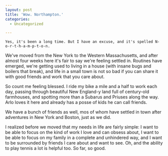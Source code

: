 ```yaml
---
layout: post
title: 'Wow. Northampton.'
categories:
  - Uncategorized

---
```



    Yes, it's been a long time. But I have an excuse, and it's spelled N-o-r-t-h-a-m-p-t-o-n.  

We've moved from the New York to the Western Massachusetts, and after almost four weeks here it's fair to say we're feeling settled in.  Routines have emerged, we're getting used to living in a house (with insane bugs and boilers that break), and life in a small town is not so bad if you can share it with good friends and work that you care about. 

So count me feeling blessed.  I ride my bike a mile and a half to work each day, passing through beautiful New England-y land full of century-old farmhouses, and spotting more than a Subarus and Priuses along the way. Arlo loves it here and already has a posse of kids he can call friends.  

We have a bunch of friends as well, mos of whom have settled in town after adventures in New York and Boston, just as we did.  

I realized before we moved that my needs in life are fairly simple: I want to be able to focus on the kind of work I love and can obsess about, I want to be able to focus on my family in a complete and unhindered way, and I want to be surrounded by friends I care about and want to see.  Oh, and the ability to play tennis a lot is helpful too.  So far, so good.
  
